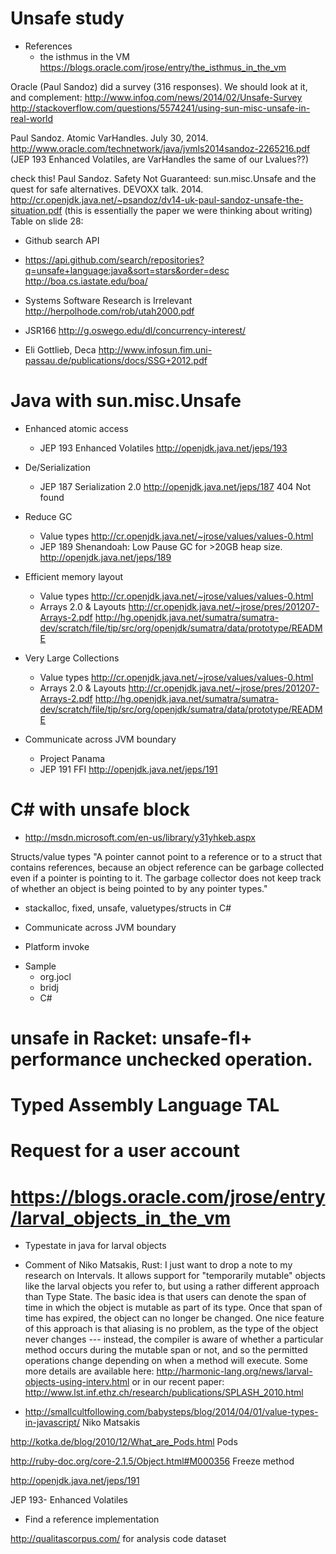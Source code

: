 Unsafe study
============

* References
  - the isthmus in the VM
  https://blogs.oracle.com/jrose/entry/the_isthmus_in_the_vm

Oracle (Paul Sandoz) did a survey (316 responses).
We should look at it, and complement:
http://www.infoq.com/news/2014/02/Unsafe-Survey
http://stackoverflow.com/questions/5574241/using-sun-misc-unsafe-in-real-world

Paul Sandoz. Atomic VarHandles. July 30, 2014.
http://www.oracle.com/technetwork/java/jvmls2014sandoz-2265216.pdf
(JEP 193 Enhanced Volatiles, are VarHandles the same of our Lvalues??)

 check this!  Paul Sandoz. Safety Not Guaranteed: sun.misc.Unsafe and the quest for safe alternatives. DEVOXX talk. 2014.
http://cr.openjdk.java.net/~psandoz/dv14-uk-paul-sandoz-unsafe-the-situation.pdf
(this is essentially the paper we were thinking about writing)
Table on slide 28:

* Github search API
- https://api.github.com/search/repositories?q=unsafe+language:java&sort=stars&order=desc
http://boa.cs.iastate.edu/boa/

* Systems Software Research is Irrelevant
http://herpolhode.com/rob/utah2000.pdf

* JSR166
http://g.oswego.edu/dl/concurrency-interest/

* Eli Gottlieb, Deca
  http://www.infosun.fim.uni-passau.de/publications/docs/SSG+2012.pdf

Java with sun.misc.Unsafe
=========================

* Enhanced atomic access
  - JEP 193 Enhanced Volatiles
    http://openjdk.java.net/jeps/193

* De/Serialization
  - JEP 187 Serialization 2.0
    http://openjdk.java.net/jeps/187 404 Not found

* Reduce GC
  - Value types
    http://cr.openjdk.java.net/~jrose/values/values-0.html
  - JEP 189 Shenandoah: Low Pause GC for >20GB heap size.
    http://openjdk.java.net/jeps/189

* Efficient memory layout
  - Value types
    http://cr.openjdk.java.net/~jrose/values/values-0.html
  - Arrays 2.0 & Layouts
    http://cr.openjdk.java.net/~jrose/pres/201207-Arrays-2.pdf
    http://hg.openjdk.java.net/sumatra/sumatra-dev/scratch/file/tip/src/org/openjdk/sumatra/data/prototype/README

* Very Large Collections
  - Value types
    http://cr.openjdk.java.net/~jrose/values/values-0.html
  - Arrays 2.0 & Layouts
    http://cr.openjdk.java.net/~jrose/pres/201207-Arrays-2.pdf
    http://hg.openjdk.java.net/sumatra/sumatra-dev/scratch/file/tip/src/org/openjdk/sumatra/data/prototype/README

* Communicate across JVM boundary
  - Project Panama
  - JEP 191 FFI
    http://openjdk.java.net/jeps/191

C# with unsafe block
====================

- http://msdn.microsoft.com/en-us/library/y31yhkeb.aspx

Structs/value types
"A pointer cannot point to a reference or to a struct that contains references,
because an object reference can be garbage collected even if a pointer is 
pointing to it. The garbage collector does not keep track of whether an 
object is being pointed to by any pointer types."

- stackalloc, fixed, unsafe, valuetypes/structs in C#

* Communicate across JVM boundary
- Platform invoke



* Sample 
  - org.jocl
  - bridj
  - C#


# unsafe in Racket: unsafe-fl+ performance unchecked operation.

# Typed Assembly Language TAL

# Request for a user account

# https://blogs.oracle.com/jrose/entry/larval_objects_in_the_vm
  - Typestate in java for larval objects
  - Comment of Niko Matsakis, Rust:
I just want to drop a note to my research on Intervals.
It allows support for "temporarily mutable" objects like the larval objects you refer
 to, but using a rather different approach than Type State.
The basic idea is that users can denote the span of time in which the object is
mutable as part of its type. Once that span of time has expired, 
the object can no longer be changed.
One nice feature of this approach is that aliasing is no problem,
as the type of the object never changes --- instead,
the compiler is aware of whether a particular method occurs during the mutable span 
or not, and so the permitted operations change depending on when a method will execute.
Some more details are available here:
http://harmonic-lang.org/news/larval-objects-using-interv.html or in our recent paper: 
http://www.lst.inf.ethz.ch/research/publications/SPLASH_2010.html


- http://smallcultfollowing.com/babysteps/blog/2014/04/01/value-types-in-javascript/
Niko Matsakis

http://kotka.de/blog/2010/12/What_are_Pods.html
Pods

http://ruby-doc.org/core-2.1.5/Object.html#M000356
Freeze method

http://openjdk.java.net/jeps/191

JEP 193- Enhanced Volatiles
* Find a reference implementation

http://qualitascorpus.com/ for analysis code dataset
